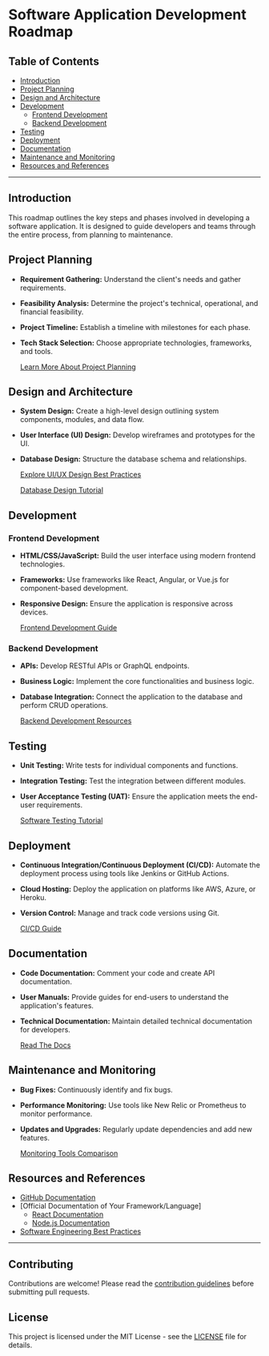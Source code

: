 # Software Application Development Roadmap

## Table of Contents
- [Introduction](#introduction)
- [Project Planning](#project-planning)
- [Design and Architecture](#design-and-architecture)
- [Development](#development)
  - [Frontend Development](#frontend-development)
  - [Backend Development](#backend-development)
- [Testing](#testing)
- [Deployment](#deployment)
- [Documentation](#documentation)
- [Maintenance and Monitoring](#maintenance-and-monitoring)
- [Resources and References](#resources-and-references)

---

## Introduction
This roadmap outlines the key steps and phases involved in developing a software application. It is designed to guide developers and teams through the entire process, from planning to maintenance.

## Project Planning
- **Requirement Gathering:** Understand the client's needs and gather requirements.
- **Feasibility Analysis:** Determine the project's technical, operational, and financial feasibility.
- **Project Timeline:** Establish a timeline with milestones for each phase.
- **Tech Stack Selection:** Choose appropriate technologies, frameworks, and tools.

  [Learn More About Project Planning](https://www.atlassian.com/software/jira/guides/create-project-plan)

## Design and Architecture
- **System Design:** Create a high-level design outlining system components, modules, and data flow.
- **User Interface (UI) Design:** Develop wireframes and prototypes for the UI.
- **Database Design:** Structure the database schema and relationships.

  [Explore UI/UX Design Best Practices](https://www.smashingmagazine.com/category/design/)
  
  [Database Design Tutorial](https://www.geeksforgeeks.org/database-design-process/)

## Development
### Frontend Development
- **HTML/CSS/JavaScript:** Build the user interface using modern frontend technologies.
- **Frameworks:** Use frameworks like React, Angular, or Vue.js for component-based development.
- **Responsive Design:** Ensure the application is responsive across devices.

  [Frontend Development Guide](https://frontendmasters.com/books/front-end-handbook/2019/)

### Backend Development
- **APIs:** Develop RESTful APIs or GraphQL endpoints.
- **Business Logic:** Implement the core functionalities and business logic.
- **Database Integration:** Connect the application to the database and perform CRUD operations.

  [Backend Development Resources](https://www.freecodecamp.org/news/the-best-backend-developer-roadmap/)

## Testing
- **Unit Testing:** Write tests for individual components and functions.
- **Integration Testing:** Test the integration between different modules.
- **User Acceptance Testing (UAT):** Ensure the application meets the end-user requirements.

  [Software Testing Tutorial](https://www.guru99.com/software-testing.html)

## Deployment
- **Continuous Integration/Continuous Deployment (CI/CD):** Automate the deployment process using tools like Jenkins or GitHub Actions.
- **Cloud Hosting:** Deploy the application on platforms like AWS, Azure, or Heroku.
- **Version Control:** Manage and track code versions using Git.

  [CI/CD Guide](https://www.redhat.com/en/topics/devops/what-is-ci-cd)

## Documentation
- **Code Documentation:** Comment your code and create API documentation.
- **User Manuals:** Provide guides for end-users to understand the application's features.
- **Technical Documentation:** Maintain detailed technical documentation for developers.

  [Read The Docs](https://readthedocs.org/)

## Maintenance and Monitoring
- **Bug Fixes:** Continuously identify and fix bugs.
- **Performance Monitoring:** Use tools like New Relic or Prometheus to monitor performance.
- **Updates and Upgrades:** Regularly update dependencies and add new features.

  [Monitoring Tools Comparison](https://stackify.com/best-cloud-monitoring-tools/)

## Resources and References
- [GitHub Documentation](https://docs.github.com/)
- [Official Documentation of Your Framework/Language]
  - [React Documentation](https://reactjs.org/docs/getting-started.html)
  - [Node.js Documentation](https://nodejs.org/en/docs/)
- [Software Engineering Best Practices](https://martinfowler.com/articles/agile-intro.html)

---

## Contributing
Contributions are welcome! Please read the [contribution guidelines](CONTRIBUTING.md) before submitting pull requests.

## License
This project is licensed under the MIT License - see the [LICENSE](LICENSE) file for details.
